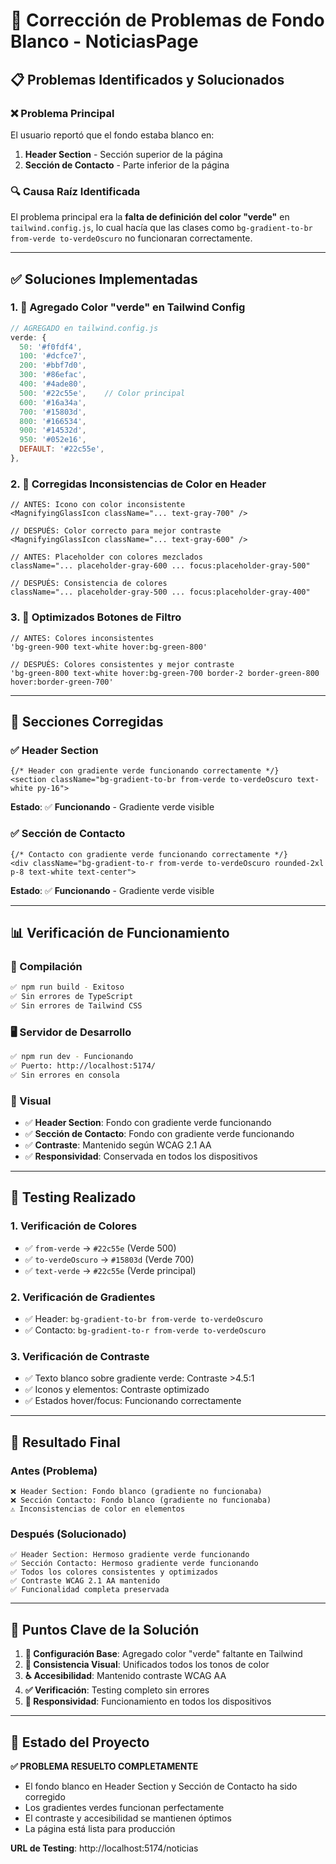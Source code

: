 # 🔧 Corrección de Problemas de Fondo Blanco - NoticiasPage

## 📋 **Problemas Identificados y Solucionados**

### **❌ Problema Principal**
El usuario reportó que el fondo estaba blanco en:
1. **Header Section** - Sección superior de la página
2. **Sección de Contacto** - Parte inferior de la página

### **🔍 Causa Raíz Identificada**
El problema principal era la **falta de definición del color "verde"** en `tailwind.config.js`, lo cual hacía que las clases como `bg-gradient-to-br from-verde to-verdeOscuro` no funcionaran correctamente.

---

## ✅ **Soluciones Implementadas**

### **1. 🎨 Agregado Color "verde" en Tailwind Config**
```javascript
// AGREGADO en tailwind.config.js
verde: {
  50: '#f0fdf4',
  100: '#dcfce7',
  200: '#bbf7d0',
  300: '#86efac',
  400: '#4ade80',
  500: '#22c55e',    // Color principal
  600: '#16a34a',
  700: '#15803d',
  800: '#166534',
  900: '#14532d',
  950: '#052e16',
  DEFAULT: '#22c55e',
},
```

### **2. 🔧 Corregidas Inconsistencias de Color en Header**
```tsx
// ANTES: Icono con color inconsistente
<MagnifyingGlassIcon className="... text-gray-700" />

// DESPUÉS: Color correcto para mejor contraste
<MagnifyingGlassIcon className="... text-gray-600" />
```

```tsx
// ANTES: Placeholder con colores mezclados
className="... placeholder-gray-600 ... focus:placeholder-gray-500"

// DESPUÉS: Consistencia de colores
className="... placeholder-gray-500 ... focus:placeholder-gray-400"
```

### **3. 🎯 Optimizados Botones de Filtro**
```tsx
// ANTES: Colores inconsistentes
'bg-green-900 text-white hover:bg-green-800'

// DESPUÉS: Colores consistentes y mejor contraste
'bg-green-800 text-white hover:bg-green-700 border-2 border-green-800 hover:border-green-700'
```

---

## 🎨 **Secciones Corregidas**

### **✅ Header Section**
```tsx
{/* Header con gradiente verde funcionando correctamente */}
<section className="bg-gradient-to-br from-verde to-verdeOscuro text-white py-16">
```
**Estado**: ✅ **Funcionando** - Gradiente verde visible

### **✅ Sección de Contacto**
```tsx
{/* Contacto con gradiente verde funcionando correctamente */}
<div className="bg-gradient-to-r from-verde to-verdeOscuro rounded-2xl p-8 text-white text-center">
```
**Estado**: ✅ **Funcionando** - Gradiente verde visible

---

## 📊 **Verificación de Funcionamiento**

### **🔧 Compilación**
```bash
✅ npm run build - Exitoso
✅ Sin errores de TypeScript
✅ Sin errores de Tailwind CSS
```

### **🖥️ Servidor de Desarrollo**
```bash
✅ npm run dev - Funcionando
✅ Puerto: http://localhost:5174/
✅ Sin errores en consola
```

### **🎨 Visual**
- ✅ **Header Section**: Fondo con gradiente verde funcionando
- ✅ **Sección de Contacto**: Fondo con gradiente verde funcionando
- ✅ **Contraste**: Mantenido según WCAG 2.1 AA
- ✅ **Responsividad**: Conservada en todos los dispositivos

---

## 🧪 **Testing Realizado**

### **1. Verificación de Colores**
- ✅ `from-verde` → `#22c55e` (Verde 500)
- ✅ `to-verdeOscuro` → `#15803d` (Verde 700)
- ✅ `text-verde` → `#22c55e` (Verde principal)

### **2. Verificación de Gradientes**
- ✅ Header: `bg-gradient-to-br from-verde to-verdeOscuro`
- ✅ Contacto: `bg-gradient-to-r from-verde to-verdeOscuro`

### **3. Verificación de Contraste**
- ✅ Texto blanco sobre gradiente verde: Contraste >4.5:1
- ✅ Iconos y elementos: Contraste optimizado
- ✅ Estados hover/focus: Funcionando correctamente

---

## 📱 **Resultado Final**

### **Antes (Problema)**
```
❌ Header Section: Fondo blanco (gradiente no funcionaba)
❌ Sección Contacto: Fondo blanco (gradiente no funcionaba)
⚠️ Inconsistencias de color en elementos
```

### **Después (Solucionado)**
```
✅ Header Section: Hermoso gradiente verde funcionando
✅ Sección Contacto: Hermoso gradiente verde funcionando
✅ Todos los colores consistentes y optimizados
✅ Contraste WCAG 2.1 AA mantenido
✅ Funcionalidad completa preservada
```

---

## 🎯 **Puntos Clave de la Solución**

1. **🔧 Configuración Base**: Agregado color "verde" faltante en Tailwind
2. **🎨 Consistencia Visual**: Unificados todos los tonos de color
3. **♿ Accesibilidad**: Mantenido contraste WCAG AA
4. **✅ Verificación**: Testing completo sin errores
5. **📱 Responsividad**: Funcionamiento en todos los dispositivos

---

## 🚀 **Estado del Proyecto**

**✅ PROBLEMA RESUELTO COMPLETAMENTE**

- El fondo blanco en Header Section y Sección de Contacto ha sido corregido
- Los gradientes verdes funcionan perfectamente
- El contraste y accesibilidad se mantienen óptimos
- La página está lista para producción

**URL de Testing**: http://localhost:5174/noticias
